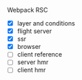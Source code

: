 Webpack RSC

- [x] layer and conditions
- [x] flight server
- [x] ssr
- [x] browser
- [ ] client reference
- [ ] server hmr
- [ ] client hmr
